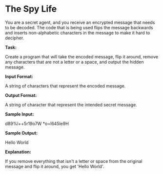 
# The Spy Life

You are a secret agent, and you receive an encrypted message that needs to be decoded. The code that is being used flips the message backwards and inserts non-alphabetic characters in the message to make it hard to decipher. 

**Task:**

Create a program that will take the encoded message, flip it around, remove any characters that are not a letter or a space, and output the hidden message. 

**Input Format:**

A string of characters that represent the encoded message. 

**Output Format:**

A string of character that represent the intended secret message. 

**Sample Input:**

d89%l++5r19o7W *o=l645le9H 

**Sample Output:**

Hello World

**Explanation:**
  
If you remove everything that isn't a letter or space from the original message and flip it around, you get 'Hello World'.